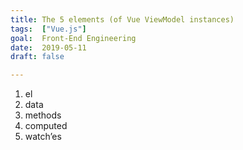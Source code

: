 ```yaml
---
title: The 5 elements (of Vue ViewModel instances)
tags:  ["Vue.js"]
goal:  Front-End Engineering
date:  2019-05-11
draft: false

---
```


1. el
2. data
3. methods
4. computed
5. watch’es

